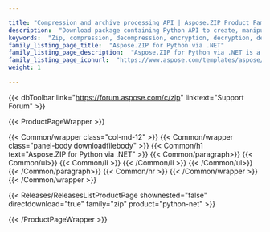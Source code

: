 ```yaml
---

title: "Compression and archive processing API | Aspose.ZIP Product Family"
description:  "Download package containing Python API to create, manipulate, extract and protect many archive file formats. Now are you able to handle ZIP, BZIP, GZIP, 7Z, BZ2, TAR, RAR and other formats directly in your Python applications."
keywords:  "Zip, compression, decompression, encryption, decryption, deflate, sfx, self-extracted, self-extractor, pack, unpack, compress, decompress, encrypt, decrypt, extract, ZipCrypto, bzip2, PPMd, cpio, tar, untar, gnu-tar, shar, gzip, lzip, LZMA, 7z, LZMA2, RAR, RAR4, RAR5, cab, wim, xar, xz, snappy, Z"
family_listing_page_title:  "Aspose.ZIP for Python via .NET"
family_listing_page_description:  "Aspose.ZIP for Python via .NET is a flexible and easy to use Python API that lets you work with many standard archive formats, without going into it's underlying complexity."
family_listing_page_iconurl:  "https://www.aspose.com/templates/aspose/App_Themes/V3/images/zip/272x272/aspose_zip-for-net.png"
weight: 1

---
```


{{< dbToolbar link="https://forum.aspose.com/c/zip" linktext="Support Forum" >}}

{{< ProductPageWrapper >}}
<!-- ProductPageContent-->
{{< Common/wrapper class="col-md-12" >}}
{{< Common/wrapper class="panel-body downloadfilebody" >}}
{{< Common/h1 text="Aspose.ZIP for Python via .NET" >}}
        {{< Common/paragraph>}}
        {{< Common/ul>}}
        {{< Common/li >}} {{< /Common/li >}}
        {{< /Common/ul>}}
        {{< /Common/paragraph>}}
        {{< Common/hr >}}
{{< /Common/wrapper >}}
{{< /Common/wrapper >}}
<!-- /ProductPageContent-->

<!-- ReleasesListProductPage-->
{{< Releases/ReleasesListProductPage shownested="false"  directdownload="true" family="zip" product="python-net" >}}
<!-- /ReleasesListProductPage-->

{{< /ProductPageWrapper >}}